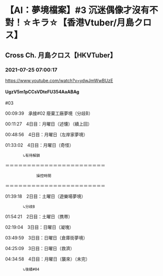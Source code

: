 # 【AI：夢境檔案】#3 沉迷偶像才沒有不對！☆キラ☆【香港Vtuber/月島クロス】
## Cross Ch. 月島クロス【HKVTuber】
### 2021-07-25 07:00:17
https://www.youtube.com/watch?v=ydwJmWwBUzE
#### UgzV5m1pCCsVDteFU354AaABAg
#03



00:09:39　承接#02 廢棄工廠夢境（分歧B）

00:11:27　4日目：月曜日（述懐）（續上回）

00:48:56　4日目：月曜日（左岸家夢境）

01:33:02　4日目：月曜日（奇怪）

		    ↳有待解鎖

＝＝＝＝＝＝＝＝＝＝＝＝＝＝＝＝＝＝＝＝＝＝＝

				  操控時間

＝＝＝＝＝＝＝＝＝＝＝＝＝＝＝＝＝＝＝＝＝＝＝

01:39:18　2日目：土曜日（遊樂場夢境）

		    ↳分歧B

01:54:21　2日目：土曜日（携帯）

02:19:04　3日目：日曜日（凝塊）

03:49:59　3日目：日曜日（倉庫街夢境）

04:25:09　3日目：日曜日（救濟）

04:34:58　4日目：月曜日（襲來）（未完）

		    ↳後續#04

